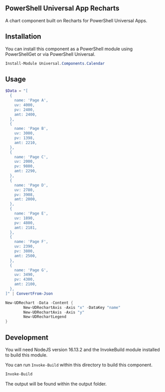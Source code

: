 ## PowerShell Universal App Recharts

A chart component built on Recharts for PowerShell Universal Apps. 

## Installation

You can install this component as a PowerShell module using PowerShellGet or via PowerShell Universal.

```powershell
Install-Module Universal.Components.Calendar
```

## Usage

```powershell
$Data = "[
  {
    name: 'Page A',
    uv: 4000,
    pv: 2400,
    amt: 2400,
  },
  {
    name: 'Page B',
    uv: 3000,
    pv: 1398,
    amt: 2210,
  },
  {
    name: 'Page C',
    uv: 2000,
    pv: 9800,
    amt: 2290,
  },
  {
    name: 'Page D',
    uv: 2780,
    pv: 3908,
    amt: 2000,
  },
  {
    name: 'Page E',
    uv: 1890,
    pv: 4800,
    amt: 2181,
  },
  {
    name: 'Page F',
    uv: 2390,
    pv: 3800,
    amt: 2500,
  },
  {
    name: 'Page G',
    uv: 3490,
    pv: 4300,
    amt: 2100,
  },
]" | ConvertFrom-Json

New-UDRechart -Data -Content {
        New-UDRechartAxis -Axis "x" -DataKey "name"
        New-UDRechartAxis -Axis "y"
        New-UDRechartLegend
}
```

## Development

You will need NodeJS version 16.13.2 and the InvokeBuild module installed to build this module. 

You can run `Invoke-Build` within this directory to build this component.

```powershell
Invoke-Build
```

The output will be found within the output folder.